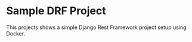 # Sample DRF Project

This projects shows a simple Django Rest Framework project setup using Docker.

